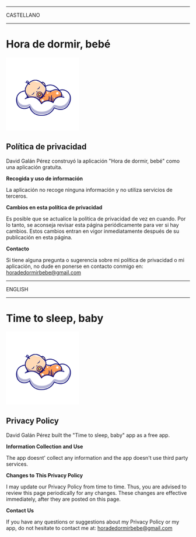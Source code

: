 <html>
<body>
 <hr/>
 CASTELLANO
 <hr/>
 <h1>Hora de dormir, bebé</h1>
 
<img src="https://raw.githubusercontent.com/davidgpdeveloper/horadedormirbebe/main/LogoBabyIconsOrinal.png" alt="Hora de dormir, bebé" width="200" height="200">
    
<h2>Política de privacidad</h2>
<p>David Galán Pérez construyó la aplicación "Hora de dormir, bebé" como una aplicación gratuita.</p>

<p><strong>Recogida y uso de información</strong></p>
<p>La aplicación no recoge ninguna información y no utiliza servicios de terceros.</p>

<p><strong>Cambios en esta política de privacidad</strong></p>
<p>Es posible que se actualice la política de privacidad de vez en cuando. Por lo tanto, se aconseja revisar esta página periódicamente para ver si hay cambios. Estos cambios entran en vigor inmediatamente después de su publicación en esta página.</p>

<p><strong>Contacto</strong></p>
<p>Si tiene alguna pregunta o sugerencia sobre mi política de privacidad o mi aplicación, no dude en ponerse en contacto conmigo en: <a href="horadedormirbebe@gmail.com">horadedormirbebe@gmail.com</a> </p>
 
<hr/>
ENGLISH
<hr/>
 
<h1>Time to sleep, baby</h1>
 
<img src="https://raw.githubusercontent.com/davidgpdeveloper/horadedormirbebe/main/LogoBabyIconsOrinal.png" alt="Hora de dormir, bebé" width="200" height="200">
    
<h2>Privacy Policy</h2>
<p>David Galán Pérez built the "Time to sleep, baby" app as a free app.</p>

<p><strong>Information Collection and Use</strong></p>
<p>The app doesnt' collect any information and the app doesn't use third party services.</p>

<p><strong>Changes to This Privacy Policy</strong></p>
<p>I may update our Privacy Policy from time to time. Thus, you are advised to review this page
    periodically for any changes. These changes are effective immediately, after they are posted on this page.</p>

<p><strong>Contact Us</strong></p>
<p>If you have any questions or suggestions about my Privacy Policy or my app, do not hesitate to contact
    me at: <a href="horadedormirbebe@gmail.com">horadedormirbebe@gmail.com</a></p>

</body>
</html>
